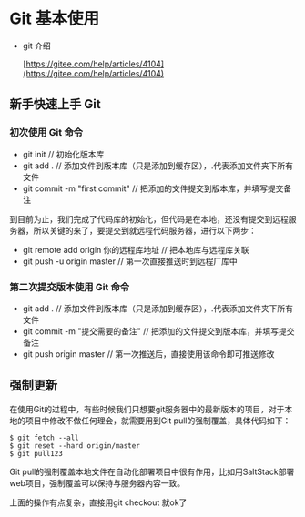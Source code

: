 # Git 基本使用

* git 介绍

  [https://gitee.com/help/articles/4104](https://gitee.com/help/articles/4104)

## 新手快速上手 Git

### 初次使用 Git  命令

* git init   // 初始化版本库 
* git add .   // 添加文件到版本库（只是添加到缓存区），.代表添加文件夹下所有文件  
* git commit -m "first commit" // 把添加的文件提交到版本库，并填写提交备注 

到目前为止，我们完成了代码库的初始化，但代码是在本地，还没有提交到远程服务器，所以关键的来了，要提交到就远程代码服务器，进行以下两步：

* git remote add origin 你的远程库地址  // 把本地库与远程库关联 
* git push -u origin master    // 第一次直接推送时到远程厂库中

### 第二次提交版本使用 Git 命令

* git add .   // 添加文件到版本库（只是添加到缓存区），.代表添加文件夹下所有文件  
* git commit -m "提交需要的备注" // 把添加的文件提交到版本库，并填写提交备注 
* git push origin master  // 第一次推送后，直接使用该命令即可推送修改 

## 强制更新

在使用Git的过程中，有些时候我们只想要git服务器中的最新版本的项目，对于本地的项目中修改不做任何理会，就需要用到Git pull的强制覆盖，具体代码如下：

```text
$ git fetch --all
$ git reset --hard origin/master 
$ git pull123
```

Git pull的强制覆盖本地文件在自动化部署项目中很有作用，比如用SaltStack部署web项目，强制覆盖可以保持与服务器内容一致。

上面的操作有点复杂，直接用git checkout 就ok了

